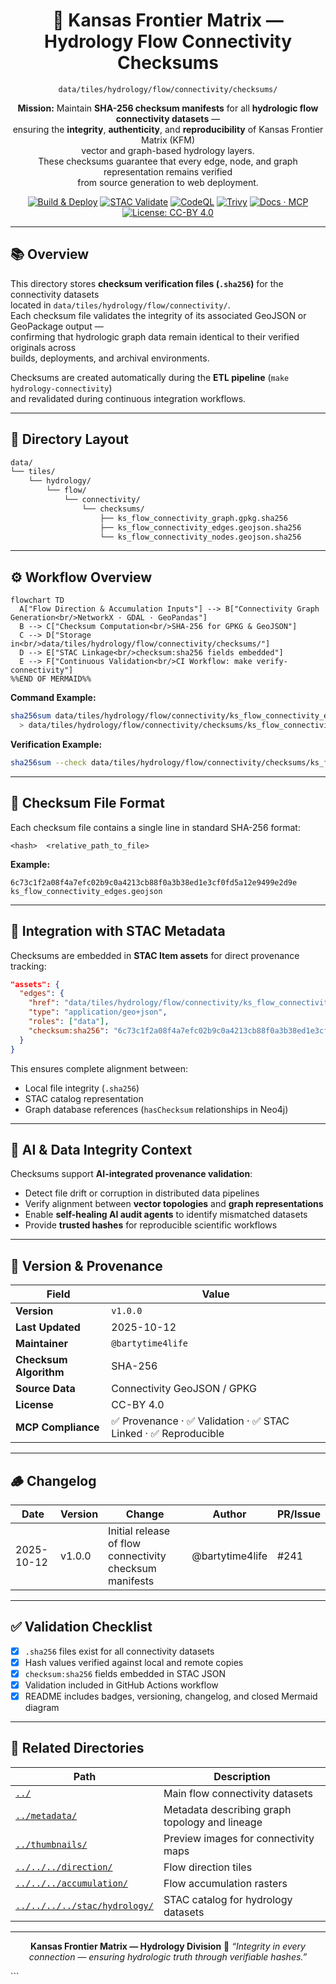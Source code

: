 <div align="center">

# 🔐 Kansas Frontier Matrix — Hydrology Flow Connectivity Checksums  
`data/tiles/hydrology/flow/connectivity/checksums/`

**Mission:** Maintain **SHA-256 checksum manifests** for all **hydrologic flow connectivity datasets** —  
ensuring the **integrity**, **authenticity**, and **reproducibility** of Kansas Frontier Matrix (KFM)  
vector and graph-based hydrology layers.  
These checksums guarantee that every edge, node, and graph representation remains verified  
from source generation to web deployment.

[![Build & Deploy](https://github.com/bartytime4life/Kansas-Frontier-Matrix/actions/workflows/site.yml/badge.svg)](../../../../../../.github/workflows/site.yml)
[![STAC Validate](https://github.com/bartytime4life/Kansas-Frontier-Matrix/actions/workflows/stac-validate.yml/badge.svg)](../../../../../../.github/workflows/stac-validate.yml)
[![CodeQL](https://github.com/bartytime4life/Kansas-Frontier-Matrix/actions/workflows/codeql.yml/badge.svg)](../../../../../../.github/workflows/codeql.yml)
[![Trivy](https://github.com/bartytime4life/Kansas-Frontier-Matrix/actions/workflows/trivy.yml/badge.svg)](../../../../../../.github/workflows/trivy.yml)
[![Docs · MCP](https://img.shields.io/badge/Docs-MCP-blue)](../../../../../../docs/)
[![License: CC-BY 4.0](https://img.shields.io/badge/License-CC--BY%204.0-green)](../../../../../../LICENSE)

</div>

---

## 📚 Overview

This directory stores **checksum verification files (`.sha256`)** for the connectivity datasets  
located in `data/tiles/hydrology/flow/connectivity/`.  
Each checksum file validates the integrity of its associated GeoJSON or GeoPackage output —  
confirming that hydrologic graph data remain identical to their verified originals across  
builds, deployments, and archival environments.

Checksums are created automatically during the **ETL pipeline** (`make hydrology-connectivity`)  
and revalidated during continuous integration workflows.

---

## 📂 Directory Layout

```bash
data/
└── tiles/
    └── hydrology/
        └── flow/
            └── connectivity/
                └── checksums/
                    ├── ks_flow_connectivity_graph.gpkg.sha256
                    ├── ks_flow_connectivity_edges.geojson.sha256
                    └── ks_flow_connectivity_nodes.geojson.sha256
````

---

## ⚙️ Workflow Overview

```mermaid
flowchart TD
  A["Flow Direction & Accumulation Inputs"] --> B["Connectivity Graph Generation<br/>NetworkX · GDAL · GeoPandas"]
  B --> C["Checksum Computation<br/>SHA-256 for GPKG & GeoJSON"]
  C --> D["Storage in<br/>data/tiles/hydrology/flow/connectivity/checksums/"]
  D --> E["STAC Linkage<br/>checksum:sha256 fields embedded"]
  E --> F["Continuous Validation<br/>CI Workflow: make verify-connectivity"]
%%END OF MERMAID%%
```

**Command Example:**

```bash
sha256sum data/tiles/hydrology/flow/connectivity/ks_flow_connectivity_edges.geojson \
  > data/tiles/hydrology/flow/connectivity/checksums/ks_flow_connectivity_edges.geojson.sha256
```

**Verification Example:**

```bash
sha256sum --check data/tiles/hydrology/flow/connectivity/checksums/ks_flow_connectivity_edges.geojson.sha256
```

---

## 🧾 Checksum File Format

Each checksum file contains a single line in standard SHA-256 format:

```
<hash>  <relative_path_to_file>
```

**Example:**

```
6c73c1f2a08f4a7efc02b9c0a4213cb88f0a3b38ed1e3cf0fd5a12e9499e2d9e  ks_flow_connectivity_edges.geojson
```

---

## 🧩 Integration with STAC Metadata

Checksums are embedded in **STAC Item assets** for direct provenance tracking:

```json
"assets": {
  "edges": {
    "href": "data/tiles/hydrology/flow/connectivity/ks_flow_connectivity_edges.geojson",
    "type": "application/geo+json",
    "roles": ["data"],
    "checksum:sha256": "6c73c1f2a08f4a7efc02b9c0a4213cb88f0a3b38ed1e3cf0fd5a12e9499e2d9e"
  }
}
```

This ensures complete alignment between:

* Local file integrity (`.sha256`)
* STAC catalog representation
* Graph database references (`hasChecksum` relationships in Neo4j)

---

## 🧠 AI & Data Integrity Context

Checksums support **AI-integrated provenance validation**:

* Detect file drift or corruption in distributed data pipelines
* Verify alignment between **vector topologies** and **graph representations**
* Enable **self-healing AI audit agents** to identify mismatched datasets
* Provide **trusted hashes** for reproducible scientific workflows

---

## 🧮 Version & Provenance

| Field                  | Value                                                        |
| ---------------------- | ------------------------------------------------------------ |
| **Version**            | `v1.0.0`                                                     |
| **Last Updated**       | 2025-10-12                                                   |
| **Maintainer**         | `@bartytime4life`                                            |
| **Checksum Algorithm** | SHA-256                                                      |
| **Source Data**        | Connectivity GeoJSON / GPKG                                  |
| **License**            | CC-BY 4.0                                                    |
| **MCP Compliance**     | ✅ Provenance · ✅ Validation · ✅ STAC Linked · ✅ Reproducible |

---

## 🪵 Changelog

| Date       | Version | Change                                                  | Author          | PR/Issue |
| ---------- | ------- | ------------------------------------------------------- | --------------- | -------- |
| 2025-10-12 | v1.0.0  | Initial release of flow connectivity checksum manifests | @bartytime4life | #241     |

---

## ✅ Validation Checklist

* [x] `.sha256` files exist for all connectivity datasets
* [x] Hash values verified against local and remote copies
* [x] `checksum:sha256` fields embedded in STAC JSON
* [x] Validation included in GitHub Actions workflow
* [x] README includes badges, versioning, changelog, and closed Mermaid diagram

---

## 🔗 Related Directories

| Path                                                         | Description                                    |
| ------------------------------------------------------------ | ---------------------------------------------- |
| [`../`](../)                                                 | Main flow connectivity datasets                |
| [`../metadata/`](../metadata/)                               | Metadata describing graph topology and lineage |
| [`../thumbnails/`](../thumbnails/)                           | Preview images for connectivity maps           |
| [`../../../direction/`](../../../direction/)                 | Flow direction tiles                           |
| [`../../../accumulation/`](../../../accumulation/)           | Flow accumulation rasters                      |
| [`../../../../stac/hydrology/`](../../../../stac/hydrology/) | STAC catalog for hydrology datasets            |

---

<div align="center">

**Kansas Frontier Matrix — Hydrology Division**
🧮 *“Integrity in every connection — ensuring hydrologic truth through verifiable hashes.”*

</div>
```

